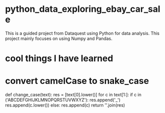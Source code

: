 # python_data_exploring_ebay_car_sale
This is a guided project from Dataquest using Python for data analysis. This project mainly focuses on using Numpy and Pandas.

# cool things I have learned
# convert camelCase to snake_case
def change_case(text):
    res = [text[0].lower()]
    for c in text[1:]:
        if c in ('ABCDEFGHIJKLMNOPQRSTUVWXYZ'):
            res.append('_')
            res.append(c.lower())
        else:
            res.append(c)
    return ''.join(res)
    

